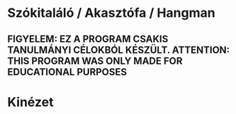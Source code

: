 # Szókitaláló / Akasztófa / Hangman
## FIGYELEM: EZ A PROGRAM CSAKIS TANULMÁNYI CÉLOKBÓL KÉSZÜLT. ATTENTION: THIS PROGRAM WAS ONLY MADE FOR EDUCATIONAL PURPOSES

# Kinézet
